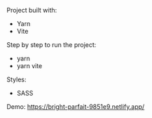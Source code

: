 Project built with:

- Yarn
- Vite

Step by step to run the project:

- yarn
- yarn vite

Styles:

- SASS

Demo: https://bright-parfait-9851e9.netlify.app/
